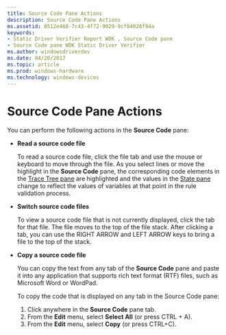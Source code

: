 ```yaml
---
title: Source Code Pane Actions
description: Source Code Pane Actions
ms.assetid: 0512e468-7c43-4f72-9029-9cf84028f94a
keywords:
- Static Driver Verifier Report WDK , Source Code pane
- Source Code pane WDK Static Driver Verifier
ms.author: windowsdriverdev
ms.date: 04/20/2017
ms.topic: article
ms.prod: windows-hardware
ms.technology: windows-devices
---
```


# Source Code Pane Actions


You can perform the following actions in the **Source Code** pane:

-   **Read a source code file**

    To read a source code file, click the file tab and use the mouse or keyboard to move through the file. As you select lines or move the highlight in the **Source Code** pane, the corresponding code elements in the [Trace Tree pane](trace-tree-pane.md) are highlighted and the values in the [State pane](state-pane.md) change to reflect the values of variables at that point in the rule validation process.

-   **Switch source code files**

    To view a source code file that is not currently displayed, click the tab for that file. The file moves to the top of the file stack. After clicking a tab, you can use the RIGHT ARROW and LEFT ARROW keys to bring a file to the top of the stack.

-   **Copy a source code file**

    You can copy the text from any tab of the **Source Code** pane and paste it into any application that supports rich text format (RTF) files, such as Microsoft Word or WordPad.

    To copy the code that is displayed on any tab in the Source Code pane:

    1.  Click anywhere in the **Source Code** pane tab.
    2.  From the **Edit** menu, select **Select All** (or press CTRL + A).
    3.  From the **Edit** menu, select **Copy** (or press CTRL+C).

 

 





